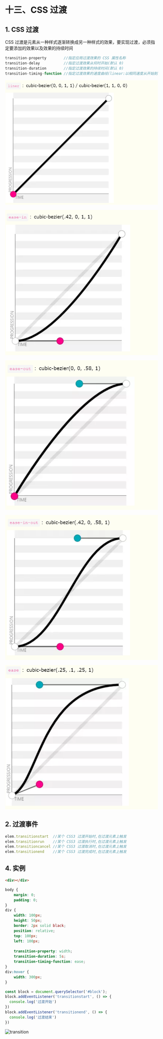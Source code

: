 # 十三、CSS 过渡

## 1. CSS 过渡

CSS 过渡是元素从一种样式逐渐转换成另一种样式的效果，要实现过渡，必须指定要添加的效果以及效果的持续时间

```js
transition-property        //指定应用过渡效果的 CSS 属性名称
transition-delay           //指定过渡效果从何时开始(默认 0)
transition-duration        //指定过渡效果的持续时间(默认 0)
transition-timing-function //指定过渡效果的速度曲线(linear:以相同速度从开始到结束,ease-in:以慢速开始,ease-out:以慢速结束,ease-in-out:以慢速开始和结束,ease:以慢速开始然后变快最后以慢速结束,cubic-bezier(n,n,n,n))
```

![linear](https://github.com/yuyuyuzhang/Blog/blob/master/images/CSS/CSS/linear.png)

![ease_in](https://github.com/yuyuyuzhang/Blog/blob/master/images/CSS/CSS/ease_in.png)

![ease_out](https://github.com/yuyuyuzhang/Blog/blob/master/images/CSS/CSS/ease_out.png)

![ease_in_out](https://github.com/yuyuyuzhang/Blog/blob/master/images/CSS/CSS/ease_in_out.png)

![ease](https://github.com/yuyuyuzhang/Blog/blob/master/images/CSS/CSS/ease.png)

## 2. 过渡事件

```js
elem.transitionstart  //某个 CSS3 过渡开始时,在过渡元素上触发
elem.transitionrun    //某个 CSS3 过渡执行时,在过渡元素上触发
elem.transitioncancel //某个 CSS3 过渡取消时,在过渡元素上触发
elem.transitionend    //某个 CSS3 过渡完成时,在过渡元素上触发
```

## 4. 实例

```html
<div></div>
```

```css
body {
    margin: 0;
    padding: 0;
}
div {
    width: 100px;
    height: 50px;
    border: 2px solid black;
    position: relative;
    top: 100px;
    left: 100px;

    transition-property: width;
    transition-duration: 5s;
    transition-timing-function: ease;
}
div:hover {
    width: 300px;
}
```

```js
const block = document.querySelector('#block');
block.addEventListener('transitionstart', () => {
  console.log('过渡开始')
})
block.addEventListener('transitionend', () => {
  console.log('过渡结束')
})
```

![transition](https://github.com/yuyuyuzhang/Blog/blob/master/images/CSS/CSS/transition.png)
